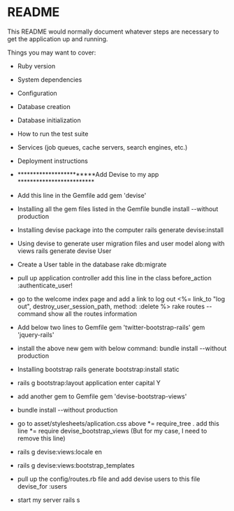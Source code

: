 # README

This README would normally document whatever steps are necessary to get the
application up and running.

Things you may want to cover:

* Ruby version

* System dependencies

* Configuration

* Database creation

* Database initialization

* How to run the test suite

* Services (job queues, cache servers, search engines, etc.)

* Deployment instructions

* ************************Add Devise to my app *************************

* Add this line in the Gemfile
	add gem 'devise'

* Installing all the gem files listed in the Gemfile
	bundle install --without production

* Installing devise package into the computer
	rails generate devise:install

* Using devise to generate user migration files and user model along with views
	rails generate devise User  

* Create a User table in the database
	rake db:migrate

* pull up application controller add this line in the class
	before_action :authenticate_user!

* go to the welcome index page and add a link to log out
	<%= link_to "log out", destroy_user_session_path, method: :delete %>
	rake routes -- command show all the routes information

* Add below two lines to Gemfile
	gem 'twitter-bootstrap-rails'
	gem 'jquery-rails'

* install the above new gem with below command:
	bundle install --without production

* Installing bootstrap 
	rails generate bootstrap:install static

* rails g bootstrap:layout application
	enter capital Y 

* add another gem to Gemfile
	gem 'devise-bootstrap-views'

* bundle install --without production

* go to asset/stylesheets/aplication.css
	above *= require_tree .
	add this line
	*= require devise_bootstrap_views (But for my case, I need to remove this line)

* rails g devise:views:locale en

* rails g devise:views:bootstrap_templates

* pull up the config/routes.rb file and add devise users to this file
	devise_for :users

* start my server
	rails s
